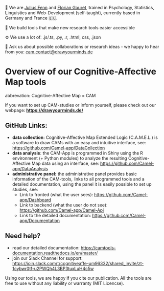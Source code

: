 👋 We are [Julius Fenn](https://github.com/FennStatistics) and [Florian Gouret](https://github.com/Aodarium), trained in Psychology, Statistics, Linguistics and Web-Development (self-taught), currently based in Germany and France 🇪🇺.

🔭 We build tools that make new research tools easier accessible
    
⚙️ We use a lot of: .js/.ts, .py, .r, .html, css, .json

💬 Ask us about possible collaborations or research ideas - we happy to hear from you: <cam.contact@drawyourminds.de>

# Overview of our Cognitive-Affective Map tools
abbrevation: Cognitive-Affective Map = CAM

If you want to set up CAM-studies or inform yourself, please check out our webpage: **https://drawyourminds.de/**

## GitHub Links: 

- **data collection:** Cognitive-Affective Map Extended Logic (C.A.M.E.L.) is a software to draw CAMs with an easy and intuitive interface, see: https://github.com/Camel-app/DataCollection
- **data analysis:** the CAM-App is programmed in Shiny using the R environment (+ Python modules) to analyze the resulting Cognitive-Affective Map data using an interface, see: https://github.com/Camel-app/DataAnalysis
- **administrative panel:** the administrative panel provides basic information of the CAM-tools, links to all programmed tools and a detailed documentation, using the panel it is easily possible to set up studies, see:
    - Link to fronted (what the user sees): https://github.com/Camel-app/Dashboard
    - Link to backend (what the user do not see): https://github.com/Camel-app/Camel-Api
    - Link to the detailed documentation: https://github.com/Camel-app/Documentation
 
## Need help?

- read our detailed documentation: https://camtools-documentation.readthedocs.io/en/master/
- join our Slack Channel for support: https://join.slack.com/t/cognitiveaffe-um96332/shared_invite/zt-1cybwr0tf-u2PWQh4L3BP3tuxLuH4c5w


Using our tools, we are happy if you cite our publication. All the tools are free to use without any liability or warranty (MIT Licencse).
